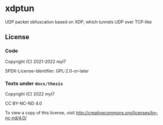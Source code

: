 # xdptun

UDP packet obfuscation based on XDP, which tunnels UDP over TCP-like

## License

### Code

Copyright (C) 2021-2022 myl7

SPDX-License-Identifier: GPL-2.0-or-later

### Texts under `docs/thesis`

Copyright (C) 2022 myl7

CC BY-NC-ND 4.0

To view a copy of this license, visit http://creativecommons.org/licenses/by-nc-nd/4.0/

